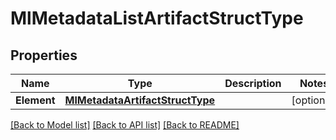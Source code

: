 # MlMetadataListArtifactStructType

## Properties

Name | Type | Description | Notes
------------ | ------------- | ------------- | -------------
**Element** | [**MlMetadataArtifactStructType**](ml_metadataArtifactStructType.md) |  | [optional] 

[[Back to Model list]](../README.md#documentation-for-models) [[Back to API list]](../README.md#documentation-for-api-endpoints) [[Back to README]](../README.md)


